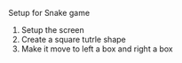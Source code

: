 
Setup for Snake game 

1. Setup the screen 
2. Create a square tutrle shape 
3. Make it move to left a box and right a box 